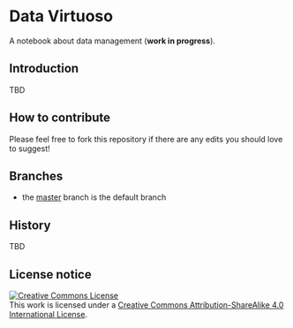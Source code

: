 # Data Virtuoso

A notebook about data management (**work in progress**).

## Introduction

TBD

## How to contribute

Please feel free to fork this repository if there are any edits you should love to suggest!

## Branches

* the [master](https://github.com/reale/data-virtuoso) branch is the default branch

## History

TBD

## License notice

<a rel="license" href="http://creativecommons.org/licenses/by-sa/4.0/"><img alt="Creative Commons License" style="border-width:0" src="https://i.creativecommons.org/l/by-sa/4.0/88x31.png" /></a><br />This work is licensed under a <a rel="license" href="http://creativecommons.org/licenses/by-sa/4.0/">Creative Commons Attribution-ShareAlike 4.0 International License</a>.
